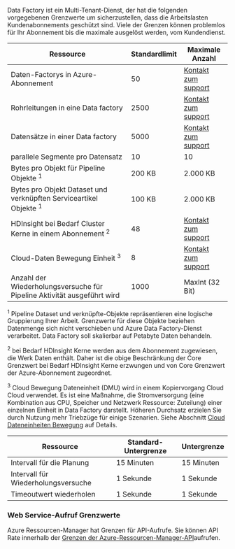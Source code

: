Data Factory ist ein Multi-Tenant-Dienst, der hat die folgenden vorgegebenen Grenzwerte um sicherzustellen, dass die Arbeitslasten Kundenabonnements geschützt sind. Viele der Grenzen können problemlos für Ihr Abonnement bis die maximale ausgelöst werden, vom Kundendienst. 

**Ressource** | **Standardlimit** | **Maximale Anzahl**
-------- | ------------- | -------------
Daten-Factorys in Azure-Abonnement | 50 | [Kontakt zum support](https://azure.microsoft.com/blog/2014/06/04/azure-limits-quotas-increase-requests/)
Rohrleitungen in eine Data factory | 2500 | [Kontakt zum support](https://azure.microsoft.com/blog/2014/06/04/azure-limits-quotas-increase-requests/)
Datensätze in einer Data factory | 5000 | [Kontakt zum support](https://azure.microsoft.com/blog/2014/06/04/azure-limits-quotas-increase-requests/)
parallele Segmente pro Datensatz | 10 | 10
Bytes pro Objekt für Pipeline Objekte <sup>1</sup> | 200 KB | 2.000 KB
Bytes pro Objekt Dataset und verknüpften Serviceartikel Objekte <sup>1</sup> | 100 KB | 2.000 KB
HDInsight bei Bedarf Cluster Kerne in einem Abonnement <sup>2</sup> | 48 | [Kontakt zum support](https://azure.microsoft.com/blog/2014/06/04/azure-limits-quotas-increase-requests/)
Cloud-Daten Bewegung Einheit <sup>3</sup> | 8 | [Kontakt zum support](https://azure.microsoft.com/blog/2014/06/04/azure-limits-quotas-increase-requests/)
Anzahl der Wiederholungsversuche für Pipeline Aktivität ausgeführt wird | 1000 | MaxInt (32 Bit)

<sup>1</sup> Pipeline Dataset und verknüpfte-Objekte repräsentieren eine logische Gruppierung Ihrer Arbeit. Grenzwerte für diese Objekte beziehen Datenmenge sich nicht verschieben und Azure Data Factory-Dienst verarbeitet. Data Factory soll skalierbar auf Petabyte Daten behandeln.

<sup>2</sup> bei Bedarf HDInsight Kerne werden aus dem Abonnement zugewiesen, die Werk Daten enthält. Daher ist die obige Beschränkung der Core Grenzwert bei Bedarf HDInsight Kerne erzwungen und von Core Grenzwert der Azure-Abonnement zugeordnet.

<sup>3</sup> Cloud Bewegung Dateneinheit (DMU) wird in einem Kopiervorgang Cloud Cloud verwendet. Es ist eine Maßnahme, die Stromversorgung (eine Kombination aus CPU, Speicher und Netzwerk Ressource: Zuteilung) einer einzelnen Einheit in Data Factory darstellt. Höheren Durchsatz erzielen Sie durch Nutzung mehr Triebzüge für einige Szenarien. Siehe Abschnitt [Cloud Dateneinheiten Bewegung](../../articles/data-factory/data-factory-copy-activity-performance.md#cloud-data-movement-units) auf Details.

**Ressource** | **Standard-Untergrenze** | **Untergrenze**
-------- | ------------------- | -------------
Intervall für die Planung | 15 Minuten | 15 Minuten
Intervall für Wiederholungsversuche | 1 Sekunde | 1 Sekunde
Timeoutwert wiederholen | 1 Sekunde | 1 Sekunde


### <a name="web-service-call-limits"></a>Web Service-Aufruf Grenzwerte

Azure Ressourcen-Manager hat Grenzen für API-Aufrufe. Sie können API Rate innerhalb der [Grenzen der Azure-Ressourcen-Manager-API](../azure-subscription-service-limits.md#resource-group-limits)aufrufen. 


